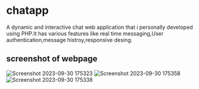 # chatapp
A dynamic and interactive chat web application that i personally developed using PHP.It has various features like real time messaging,User authentication,message histroy,responsive desing.

## screenshot of webpage
![Screenshot 2023-09-30 175323](https://github.com/Boahan/chatapp/assets/111555189/d41745a6-a251-463f-8f49-ae2d2f9b684c)
![Screenshot 2023-09-30 175358](https://github.com/Boahan/chatapp/assets/111555189/f79cdf51-bf6f-417c-883c-9d8863a0e4c6)
![Screenshot 2023-09-30 175338](https://github.com/Boahan/chatapp/assets/111555189/77db5c04-9469-44e7-bb8d-281701be8049)
